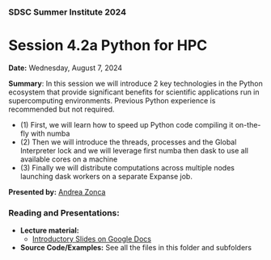 ### SDSC Summer Institute 2024
# Session 4.2a Python for HPC

**Date:** Wednesday, August 7, 2024

**Summary**: In this session we will introduce 2 key technologies in the Python ecosystem that provide significant benefits for scientific applications run in supercomputing environments. Previous Python experience is recommended but not required. 
* (1) First, we will learn how to speed up Python code compiling it on-the-fly with numba
* (2) Then we will introduce the threads, processes and the Global Interpreter lock and we will leverage first numba then dask to use all available cores on a machine
* (3) Finally we will distribute computations across multiple nodes launching dask workers on a separate Expanse job.

**Presented by:** [Andrea Zonca](https://www.sdsc.edu/research/researcher_spotlight/zonca_andrea.html)

### Reading and Presentations:
* **Lecture material:**
   * [Introductory Slides on Google Docs](https://docs.google.com/presentation/d/1AW0-MrupxGU7XFfcrPN2YQyqxD_yDlh2akXg7L4_x6s/edit?usp=sharing)
* **Source Code/Examples:**
   See all the files in this folder and subfolders

